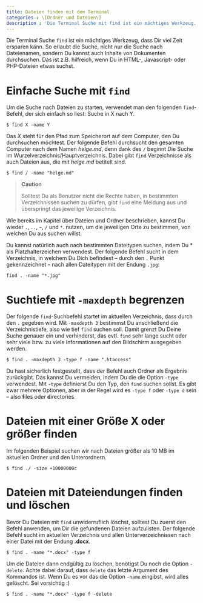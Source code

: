 ```yaml
---
title: Dateien finden mit dem Terminal
categories : \[Ordner und Dateien\]
description : 'Die Terminal Suche mit find ist ein mächtiges Werkzeug. Mit find findest Du nicht nur Dateien, sondern kannst Sie auch z.B. löschen oder verschieben.'
---
```


Die Terminal Suche `find` ist ein mächtiges Werkzeug, dass Dir viel Zeit
ersparen kann. So erlaubt die Suche, nicht nur die Suche nach
Dateienamen, sondern Du kannst auch Inhalte von Dokumenten durchsuchen.
Das ist z.B. hilfreich, wenn Du in HTML-, Javascript- oder PHP-Dateien
etwas suchst.

# Einfache Suche mit `find`

Um die Suche nach Dateien zu starten, verwendet man den folgenden
`find`-Befehl, der sich einfach so liest: Suche in X nach Y.

    $ find X -name Y

Das *X* steht für den Pfad zum Speicherort auf dem Computer, den Du
durchsuchen möchtest. Der folgende Befehl durchsucht den gesamten
Computer nach dem Namen *helge.md*, denn dank des `/` beginnt Die Suche
im Wurzelverzeichnis/Hauptverzeichnis. Dabei gibt `find` Verzeichnisse
als auch Dateien aus, die mit *helge.md* betitelt sind.

    $ find / -name "helge.md"

> **Caution**
> 
> Solltest Du als Benutzer nicht die Rechte haben, in bestimmten
> Verzeichnissen suchen zu dürfen, gibt `find` eine Meldung aus und
> überspringt das jeweilige Verzeichnis.

Wie bereits im Kapitel über Dateien und Ordner beschrieben, kannst Du
wieder `.`, `..`, `~`, `/` und `*`. nutzen, um die jeweiligen Orte zu
bestimmen, von welchen Du aus suchen willst.

Du kannst natürlich auch nach bestimmten Dateitypen suchen, indem Du \*
als Platzhalterzeichen verwendest. Der folgende Befehl sucht in dem
Verzeichnis, in welchem Du Dich befindest – durch den `.` Punkt
gekennzeichnet – nach allen Dateitypen mit der Endung `.jpg`:

    find . -name "*.jpg"

# Suchtiefe mit `-maxdepth` begrenzen

Der folgende `find`-Suchbefehl startet im aktuellen Verzeichnis, dass
durch den `.` gegeben wird. Mit `-maxdepth 3` bestimmst Du anschließend
die Verzeichnistiefe, also wie tief `find` suchen soll. Damit grenzt Du
Deine Suche genauer ein und verhinderst, das evtl. `find` sehr lange
sucht oder sehr viele bzw. zu viele Informationen auf den Bildschirm
ausgegeben werden.

    $ find . -maxdepth 3 -type f -name ".htaccess"

Du hast sicherlich festgestellt, dass der Befehl auch Ordner als
Ergebnis zurückgibt. Das kannst Du vermeiden, indem Du die die Option
`-type` verwendest. Mit `-type` definierst Du den Typ, den `find` suchen
sollst. Es gibt zwar mehrere Optionen, aber in der Regel wird es `-type
f` oder `-type d` sein – also **f**iles oder **d**irectories.

# Dateien mit einer Größe X oder größer finden

Im folgenden Beispiel suchen wir nach Dateien größer als 10 MB im
aktuellen Ordner und den Unterordnern.

    $ find ./ -size +10000000c

# Dateien mit Dateiendungen finden und löschen

Bevor Du Dateien mit `find` unwiderruflich löschst, solltest Du zuerst
den Befehl anwenden, um Dir die gefundenen Dateien aufzulisten. Der
folgende Befehl sucht im aktuellen Verzeichnis und allen
Unterverzeichnissen nach einer Datei mit der Endung **.docx**.

    $ find . -name "*.docx" -type f

Um die Dateien dann endgültig zu löschen, benötigst Du noch die Option
`-delete`. Achte dabei darauf, dass `delete` das letzte Argument des
Kommandos ist. Wenn Du es vor das die Option `-name` eingibst, wird
alles gelöscht. Sei vorsichtig :)

    $ find . -name "*.docx" -type f -delete
